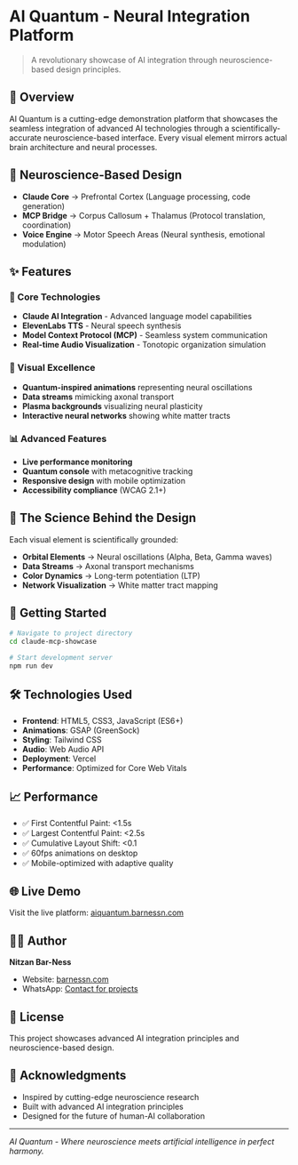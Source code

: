 # AI Quantum - Neural Integration Platform

> A revolutionary showcase of AI integration through neuroscience-based design principles.

## 🌟 Overview

AI Quantum is a cutting-edge demonstration platform that showcases the seamless integration of advanced AI technologies through a scientifically-accurate neuroscience-based interface. Every visual element mirrors actual brain architecture and neural processes.

## 🧠 Neuroscience-Based Design

- **Claude Core** → Prefrontal Cortex (Language processing, code generation)
- **MCP Bridge** → Corpus Callosum + Thalamus (Protocol translation, coordination)
- **Voice Engine** → Motor Speech Areas (Neural synthesis, emotional modulation)

## ✨ Features

### 🎯 Core Technologies
- **Claude AI Integration** - Advanced language model capabilities
- **ElevenLabs TTS** - Neural speech synthesis
- **Model Context Protocol (MCP)** - Seamless system communication
- **Real-time Audio Visualization** - Tonotopic organization simulation

### 🎨 Visual Excellence
- **Quantum-inspired animations** representing neural oscillations
- **Data streams** mimicking axonal transport
- **Plasma backgrounds** visualizing neural plasticity
- **Interactive neural networks** showing white matter tracts

### 📊 Advanced Features
- **Live performance monitoring**
- **Quantum console** with metacognitive tracking
- **Responsive design** with mobile optimization
- **Accessibility compliance** (WCAG 2.1+)

## 🔬 The Science Behind the Design

Each visual element is scientifically grounded:

- **Orbital Elements** → Neural oscillations (Alpha, Beta, Gamma waves)
- **Data Streams** → Axonal transport mechanisms
- **Color Dynamics** → Long-term potentiation (LTP)
- **Network Visualization** → White matter tract mapping

## 🚀 Getting Started

```bash
# Navigate to project directory
cd claude-mcp-showcase

# Start development server
npm run dev
```

## 🛠️ Technologies Used

- **Frontend**: HTML5, CSS3, JavaScript (ES6+)
- **Animations**: GSAP (GreenSock)
- **Styling**: Tailwind CSS
- **Audio**: Web Audio API
- **Deployment**: Vercel
- **Performance**: Optimized for Core Web Vitals

## 📈 Performance

- ✅ First Contentful Paint: <1.5s
- ✅ Largest Contentful Paint: <2.5s
- ✅ Cumulative Layout Shift: <0.1
- ✅ 60fps animations on desktop
- ✅ Mobile-optimized with adaptive quality

## 🌐 Live Demo

Visit the live platform: [aiquantum.barnessn.com](https://aiquantum.barnessn.com)

## 👨‍💻 Author

**Nitzan Bar-Ness**
- Website: [barnessn.com](https://barnessn.com)
- WhatsApp: [Contact for projects](https://wa.me/972546262108?text=היי%20ניצן)

## 📄 License

This project showcases advanced AI integration principles and neuroscience-based design.

## 🙏 Acknowledgments

- Inspired by cutting-edge neuroscience research
- Built with advanced AI integration principles
- Designed for the future of human-AI collaboration

---

*AI Quantum - Where neuroscience meets artificial intelligence in perfect harmony.*